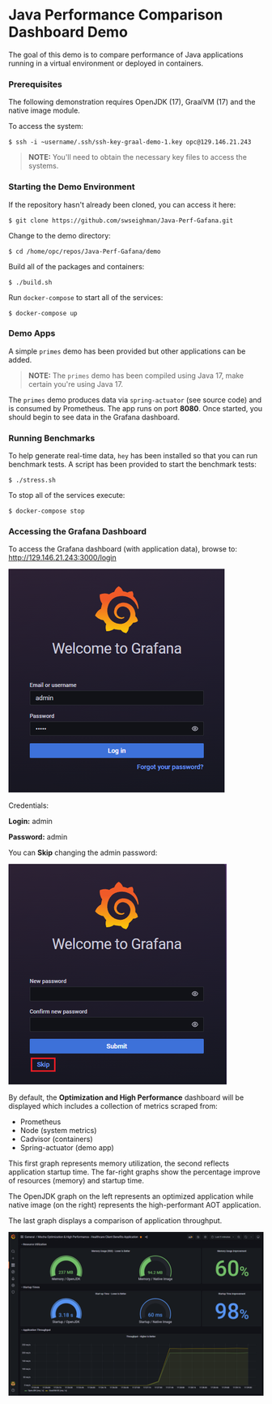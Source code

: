 
# Java Performance Comparison Dashboard Demo

The goal of this demo is to compare performance of Java applications running in a virtual environment or deployed in containers.  

### Prerequisites

The following demonstration requires OpenJDK (17), GraalVM (17) and the native image module.

To access the system:
```
$ ssh -i ~username/.ssh/ssh-key-graal-demo-1.key opc@129.146.21.243
```

> **NOTE:** You'll need to obtain the necessary key files to access the systems.

### Starting the Demo Environment

If the repository hasn't already been cloned, you can access it here:

```
$ git clone https://github.com/swseighman/Java-Perf-Gafana.git
```

Change to the demo directory:
```
$ cd /home/opc/repos/Java-Perf-Gafana/demo
```

Build all of the packages and containers:

```
$ ./build.sh
```


Run `docker-compose` to start all of the services:

```
$ docker-compose up
```

### Demo Apps

A simple `primes` demo has been provided but other applications can be added.

> **NOTE:** 
> The `primes` demo has been compiled using Java 17, make certain you're using Java 17.

The `primes` demo produces data via `spring-actuator` (see source code) and is consumed by Prometheus. The app runs on port **8080**. Once started, you should begin to see data in the Grafana dashboard.

### Running Benchmarks

To help generate real-time data, `hey` has been installed so that you can run benchmark tests. A script has been provided to start the benchmark tests: 

```
$ ./stress.sh
```

To stop all of the services execute:

```
$ docker-compose stop
```

### Accessing the Grafana Dashboard

To access the Grafana dashboard (with application data), browse to: http://129.146.21.243:3000/login

![](images/mocha-dashboard-6.png)

Credentials:

**Login:** admin

**Password:** admin

You can **Skip** changing the admin password:

![](images/mocha-dashboard-5.png)

By default, the **Optimization and High Performance** dashboard will be displayed which includes a collection of metrics scraped from:

* Prometheus
* Node (system metrics)
* Cadvisor (containers)
* Spring-actuator (demo app)

This first graph represents memory utilization, the second reflects application startup time. The far-right graphs show the percentage improve of resources (memory) and startup time.

The OpenJDK graph on the left represents an optimized application while native image (on the right) represents the high-performant AOT application.

The last graph displays a comparison of application throughput.

![](images/mocha-dashboard-1.png)
